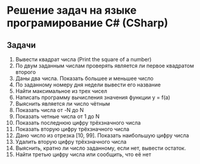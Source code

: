 # Решение задач на языке програмирование C# (CSharp)

## Задачи

1. Вывести квадрат числа  (Print the square of a number)
2. По двум заданным числам проверять является ли первое квадратом второго
3.	Даны два числа. Показать большее и меньшее число
4.	По заданному номеру дня недели вывести его название
5.	Найти максимальное из трех чисел
6.	Написать программу вычисления значения функции y = f(a)
7.	Выяснить является ли число чётным
8.	Показать числа от -N до N
9.	Показать четные числа от 1 до N
10.	Показать последнюю цифру трёхзначного числа
11.	Показать вторую цифру трёхзначного числа
12.	Дано число из отрезка [10, 99]. Показать наибольшую цифру числа
13.	Удалить вторую цифру трёхзначного числа
14.	Выяснить, кратно ли число заданному, если нет, вывести остаток.
15.	Найти третью цифру числа или сообщить, что её нет
